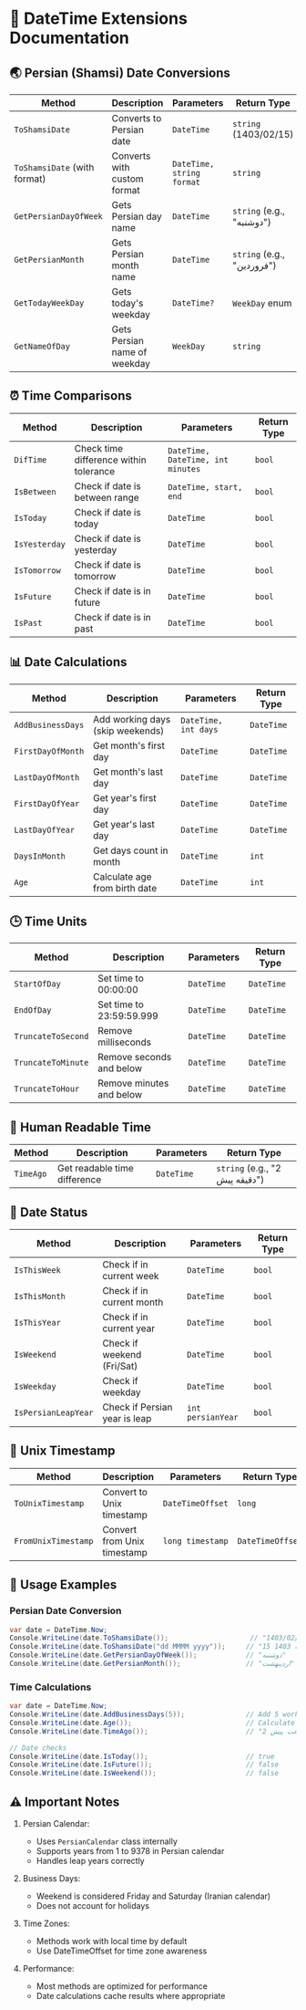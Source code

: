 # 📅 DateTime Extensions Documentation

## 🌏 **Persian (Shamsi) Date Conversions**
| Method | Description | Parameters | Return Type |
|--------|-------------|------------|-------------|
| `ToShamsiDate` | Converts to Persian date | `DateTime` | `string` (1403/02/15) |
| `ToShamsiDate` (with format) | Converts with custom format | `DateTime, string format` | `string` |
| `GetPersianDayOfWeek` | Gets Persian day name | `DateTime` | `string` (e.g., "دوشنبه") |
| `GetPersianMonth` | Gets Persian month name | `DateTime` | `string` (e.g., "فروردین") |
| `GetTodayWeekDay` | Gets today's weekday | `DateTime?` | `WeekDay` enum |
| `GetNameOfDay` | Gets Persian name of weekday | `WeekDay` | `string` |

## ⏰ **Time Comparisons**
| Method | Description | Parameters | Return Type |
|--------|-------------|------------|-------------|
| `DifTime` | Check time difference within tolerance | `DateTime, DateTime, int minutes` | `bool` |
| `IsBetween` | Check if date is between range | `DateTime, start, end` | `bool` |
| `IsToday` | Check if date is today | `DateTime` | `bool` |
| `IsYesterday` | Check if date is yesterday | `DateTime` | `bool` |
| `IsTomorrow` | Check if date is tomorrow | `DateTime` | `bool` |
| `IsFuture` | Check if date is in future | `DateTime` | `bool` |
| `IsPast` | Check if date is in past | `DateTime` | `bool` |

## 📊 **Date Calculations**
| Method | Description | Parameters | Return Type |
|--------|-------------|------------|-------------|
| `AddBusinessDays` | Add working days (skip weekends) | `DateTime, int days` | `DateTime` |
| `FirstDayOfMonth` | Get month's first day | `DateTime` | `DateTime` |
| `LastDayOfMonth` | Get month's last day | `DateTime` | `DateTime` |
| `FirstDayOfYear` | Get year's first day | `DateTime` | `DateTime` |
| `LastDayOfYear` | Get year's last day | `DateTime` | `DateTime` |
| `DaysInMonth` | Get days count in month | `DateTime` | `int` |
| `Age` | Calculate age from birth date | `DateTime` | `int` |

## 🕒 **Time Units**
| Method | Description | Parameters | Return Type |
|--------|-------------|------------|-------------|
| `StartOfDay` | Set time to 00:00:00 | `DateTime` | `DateTime` |
| `EndOfDay` | Set time to 23:59:59.999 | `DateTime` | `DateTime` |
| `TruncateToSecond` | Remove milliseconds | `DateTime` | `DateTime` |
| `TruncateToMinute` | Remove seconds and below | `DateTime` | `DateTime` |
| `TruncateToHour` | Remove minutes and below | `DateTime` | `DateTime` |

## 📝 **Human Readable Time**
| Method | Description | Parameters | Return Type |
|--------|-------------|------------|-------------|
| `TimeAgo` | Get readable time difference | `DateTime` | `string` (e.g., "2 دقیقه پیش") |

## 🔄 **Date Status**
| Method | Description | Parameters | Return Type |
|--------|-------------|------------|-------------|
| `IsThisWeek` | Check if in current week | `DateTime` | `bool` |
| `IsThisMonth` | Check if in current month | `DateTime` | `bool` |
| `IsThisYear` | Check if in current year | `DateTime` | `bool` |
| `IsWeekend` | Check if weekend (Fri/Sat) | `DateTime` | `bool` |
| `IsWeekday` | Check if weekday | `DateTime` | `bool` |
| `IsPersianLeapYear` | Check if Persian year is leap | `int persianYear` | `bool` |

## 🔄 **Unix Timestamp**
| Method | Description | Parameters | Return Type |
|--------|-------------|------------|-------------|
| `ToUnixTimestamp` | Convert to Unix timestamp | `DateTimeOffset` | `long` |
| `FromUnixTimestamp` | Convert from Unix timestamp | `long timestamp` | `DateTimeOffset` |

## 📝 **Usage Examples**

### Persian Date Conversion
```csharp
var date = DateTime.Now;
Console.WriteLine(date.ToShamsiDate());                    // "1403/02/15"
Console.WriteLine(date.ToShamsiDate("dd MMMM yyyy"));     // "15 اردیبهشت 1403"
Console.WriteLine(date.GetPersianDayOfWeek());            // "دوشنبه"
Console.WriteLine(date.GetPersianMonth());                // "اردیبهشت"
```

### Time Calculations
```csharp
var date = DateTime.Now;
Console.WriteLine(date.AddBusinessDays(5));               // Add 5 working days
Console.WriteLine(date.Age());                            // Calculate age
Console.WriteLine(date.TimeAgo());                        // "2 ساعت پیش"

// Date checks
Console.WriteLine(date.IsToday());                        // true
Console.WriteLine(date.IsFuture());                       // false
Console.WriteLine(date.IsWeekend());                      // false
```

## ⚠️ **Important Notes**

1. Persian Calendar:
   - Uses `PersianCalendar` class internally
   - Supports years from 1 to 9378 in Persian calendar
   - Handles leap years correctly

2. Business Days:
   - Weekend is considered Friday and Saturday (Iranian calendar)
   - Does not account for holidays

3. Time Zones:
   - Methods work with local time by default
   - Use DateTimeOffset for time zone awareness

4. Performance:
   - Most methods are optimized for performance
   - Date calculations cache results where appropriate